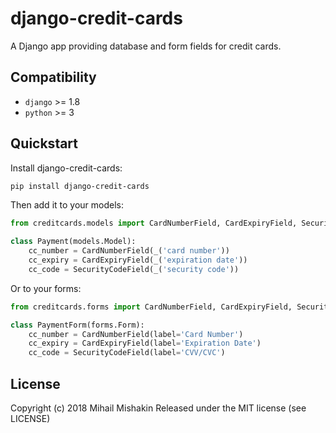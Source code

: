 # django-credit-cards
A Django app providing database and form fields for credit cards.

## Compatibility
* `django` >= 1.8
* `python` >= 3

## Quickstart
Install django-credit-cards:
```bash
pip install django-credit-cards
```

Then add it to your models:
```python
from creditcards.models import CardNumberField, CardExpiryField, SecurityCodeField

class Payment(models.Model):
    cc_number = CardNumberField(_('card number'))
    cc_expiry = CardExpiryField(_('expiration date'))
    cc_code = SecurityCodeField(_('security code'))
```

Or to your forms:
```python
from creditcards.forms import CardNumberField, CardExpiryField, SecurityCodeField

class PaymentForm(forms.Form):
    cc_number = CardNumberField(label='Card Number')
    cc_expiry = CardExpiryField(label='Expiration Date')
    cc_code = SecurityCodeField(label='CVV/CVC')
```

## License
Copyright (c) 2018 Mihail Mishakin Released under the MIT license (see LICENSE)
